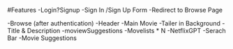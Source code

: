#Features
-Login?Signup
    -Sign In /Sign Up Form
    -Redirect to Browse Page

-Browse (after authentication)
    -Header
    -Main Movie
        -Tailer in Background
        -Title & Description
        -moviewSuggestions
            -Movelists * N
-NetflixGPT
    -Serach Bar
    -Movie Suggestions